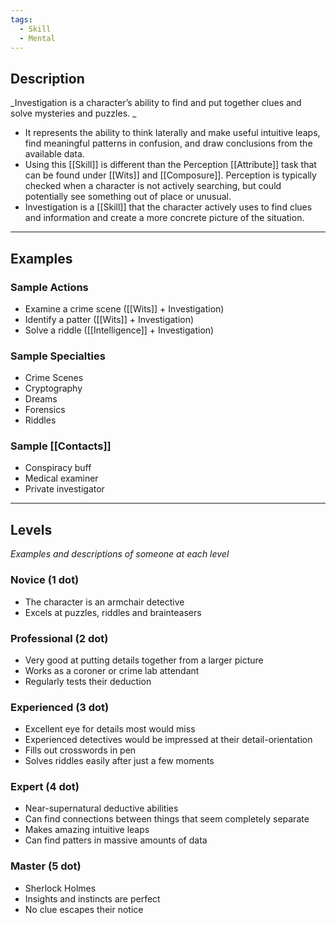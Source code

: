 ```yaml
---
tags:
  - Skill
  - Mental
---
```

## Description

_Investigation is a character’s ability to find and put together clues and solve mysteries and puzzles. _
- It represents the ability to think laterally and make useful intuitive leaps, find meaningful patterns in confusion, and draw conclusions from the available data. 
- Using this [[Skill]] is different than the Perception [[Attribute]] task that can be found under [[Wits]] and [[Composure]]. Perception is typically checked when a character is not actively searching, but could potentially see something out of place or unusual. 
- Investigation is a [[Skill]] that the character actively uses to find clues and information and create a more concrete picture of the situation.

---

## Examples

### Sample Actions

- Examine a crime scene ([[Wits]] + Investigation)
- Identify a patter ([[Wits]] + Investigation)
- Solve a riddle ([[Intelligence]] + Investigation)

### Sample Specialties

- Crime Scenes
- Cryptography
- Dreams
- Forensics
- Riddles

### Sample [[Contacts]]

- Conspiracy buff
- Medical examiner
- Private investigator

---

## Levels

_Examples and descriptions of someone at each level_

### Novice (1 dot)

- The character is an armchair detective
- Excels at puzzles, riddles and brainteasers

### Professional (2 dot)

- Very good at putting details together from a larger picture
- Works as a coroner or crime lab attendant
- Regularly tests their deduction

### Experienced (3 dot)

- Excellent eye for details most would miss
- Experienced detectives would be impressed at their detail-orientation
- Fills out crosswords in pen
- Solves riddles easily after just a few moments

### Expert (4 dot)

- Near-supernatural deductive abilities
- Can find connections between things that seem completely separate
- Makes amazing intuitive leaps
- Can find patters in massive amounts of data

### Master (5 dot)

- Sherlock Holmes
- Insights and instincts are perfect
- No clue escapes their notice
